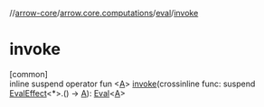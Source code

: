 //[arrow-core](../../../index.md)/[arrow.core.computations](../index.md)/[eval](index.md)/[invoke](invoke.md)

# invoke

[common]\
inline suspend operator fun &lt;[A](invoke.md)&gt; [invoke](invoke.md)(crossinline func: suspend [EvalEffect](../-eval-effect/index.md)&lt;*&gt;.() -&gt; [A](invoke.md)): [Eval](../../arrow.core/-eval/index.md)&lt;[A](invoke.md)&gt;
